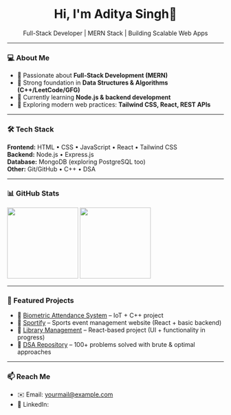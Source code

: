 <h1 align="center">Hi, I'm Aditya Singh👋</h1>

<p align="center">
  Full-Stack Developer | MERN Stack | Building Scalable Web Apps
</p>

---

### 💻 About Me
- 🚀 Passionate about **Full-Stack Development (MERN)**  
- 🧩 Strong foundation in **Data Structures & Algorithms (C++/LeetCode/GFG)**  
- 🎯 Currently learning **Node.js & backend development**  
- 🌱 Exploring modern web practices: **Tailwind CSS, React, REST APIs**  

---

### 🛠️ Tech Stack
**Frontend:** HTML • CSS • JavaScript • React • Tailwind CSS  
**Backend:** Node.js • Express.js  
**Database:** MongoDB (exploring PostgreSQL too)  
**Other:** Git/GitHub • C++ • DSA  

---

### 📊 GitHub Stats
<img src="https://github-readme-stats.vercel.app/api?username=Adityaa77&show_icons=true&rank_icon=github&theme=radical" height="165" />
<img src="https://streak-stats.demolab.com?user=Adityaa77&theme=radical" height="165" />

---

### 📌 Featured Projects
- 🔗 [Biometric Attendance System](#) – IoT + C++ project  
- 🔗 [Sportify](#) – Sports event management website (React + basic backend)  
- 🔗 [Library Management](#) – React-based project (UI + functionality in progress)  
- 🔗 [DSA Repository](#) – 100+ problems solved with brute & optimal approaches  

---

### 📫 Reach Me
- ✉️ Email: <yourmail@example.com>  
- 💼 LinkedIn: <your-linkedin-url>  

